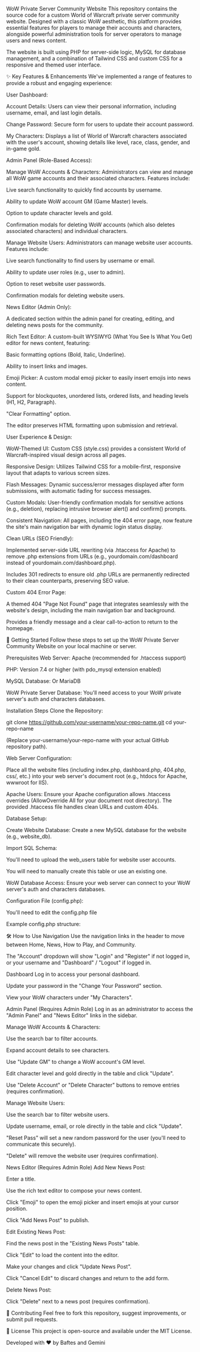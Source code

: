 WoW Private Server Community Website
This repository contains the source code for a custom World of Warcraft private server community website. Designed with a classic WoW aesthetic, this platform provides essential features for players to manage their accounts and characters, alongside powerful administration tools for server operators to manage users and news content.

The website is built using PHP for server-side logic, MySQL for database management, and a combination of Tailwind CSS and custom CSS for a responsive and themed user interface.

✨ Key Features & Enhancements
We've implemented a range of features to provide a robust and engaging experience:

User Dashboard:

Account Details: Users can view their personal information, including username, email, and last login details.

Change Password: Secure form for users to update their account password.

My Characters: Displays a list of World of Warcraft characters associated with the user's account, showing details like level, race, class, gender, and in-game gold.

Admin Panel (Role-Based Access):

Manage WoW Accounts & Characters: Administrators can view and manage all WoW game accounts and their associated characters. Features include:

Live search functionality to quickly find accounts by username.

Ability to update WoW account GM (Game Master) levels.

Option to update character levels and gold.

Confirmation modals for deleting WoW accounts (which also deletes associated characters) and individual characters.

Manage Website Users: Administrators can manage website user accounts. Features include:

Live search functionality to find users by username or email.

Ability to update user roles (e.g., user to admin).

Option to reset website user passwords.

Confirmation modals for deleting website users.

News Editor (Admin Only):

A dedicated section within the admin panel for creating, editing, and deleting news posts for the community.

Rich Text Editor: A custom-built WYSIWYG (What You See Is What You Get) editor for news content, featuring:

Basic formatting options (Bold, Italic, Underline).

Ability to insert links and images.

Emoji Picker: A custom modal emoji picker to easily insert emojis into news content.

Support for blockquotes, unordered lists, ordered lists, and heading levels (H1, H2, Paragraph).

"Clear Formatting" option.

The editor preserves HTML formatting upon submission and retrieval.

User Experience & Design:

WoW-Themed UI: Custom CSS (style.css) provides a consistent World of Warcraft-inspired visual design across all pages.

Responsive Design: Utilizes Tailwind CSS for a mobile-first, responsive layout that adapts to various screen sizes.

Flash Messages: Dynamic success/error messages displayed after form submissions, with automatic fading for success messages.

Custom Modals: User-friendly confirmation modals for sensitive actions (e.g., deletion), replacing intrusive browser alert() and confirm() prompts.

Consistent Navigation: All pages, including the 404 error page, now feature the site's main navigation bar with dynamic login status display.

Clean URLs (SEO Friendly):

Implemented server-side URL rewriting (via .htaccess for Apache) to remove .php extensions from URLs (e.g., yourdomain.com/dashboard instead of yourdomain.com/dashboard.php).

Includes 301 redirects to ensure old .php URLs are permanently redirected to their clean counterparts, preserving SEO value.

Custom 404 Error Page:

A themed 404 "Page Not Found" page that integrates seamlessly with the website's design, including the main navigation bar and background.

Provides a friendly message and a clear call-to-action to return to the homepage.

🚀 Getting Started
Follow these steps to set up the WoW Private Server Community Website on your local machine or server.

Prerequisites
Web Server: Apache (recommended for .htaccess support)

PHP: Version 7.4 or higher (with pdo_mysql extension enabled)

MySQL Database: Or MariaDB

WoW Private Server Database: You'll need access to your WoW private server's auth and characters databases.

Installation Steps
Clone the Repository:

git clone https://github.com/your-username/your-repo-name.git
cd your-repo-name

(Replace your-username/your-repo-name with your actual GitHub repository path).

Web Server Configuration:

Place all the website files (including index.php, dashboard.php, 404.php, css/, etc.) into your web server's document root (e.g., htdocs for Apache, wwwroot for IIS).

Apache Users: Ensure your Apache configuration allows .htaccess overrides (AllowOverride All for your document root directory). The provided .htaccess file handles clean URLs and custom 404s.

Database Setup:

Create Website Database: Create a new MySQL database for the website (e.g., website_db).

Import SQL Schema:

You'll need to upload the web_users table for website user accounts.

You will need to manually create this table or use an existing one.

WoW Database Access: Ensure your web server can connect to your WoW server's auth and characters databases.

Configuration File (config.php):

You'll need to edit the config.php file 

Example config.php structure:

<?php
// Database configuration for Website Users
define('DB_WEB_HOST', 'localhost');
define('DB_WEB_PORT', '3306');
define('DB_WEB_NAME', 'website_db'); // Your website database name
define('DB_WEB_USER', 'your_web_db_user');
define('DB_WEB_PASS', 'your_web_db_password');

// Database configuration for WoW Auth (accounts)
define('DB_AUTH_HOST', 'localhost');
define('DB_AUTH_PORT', '3306');
define('DB_AUTH_NAME', 'auth'); // Your WoW auth database name
define('DB_AUTH_USER', 'your_wow_db_user');
define('DB_AUTH_PASS', 'your_wow_db_password');

// Database configuration for WoW Characters
define('DB_CHAR_HOST', 'localhost');
define('DB_CHAR_PORT', '3306');
define('DB_CHAR_NAME', 'characters'); // Your WoW characters database name
define('DB_CHAR_USER', 'your_wow_db_user');
define('DB_CHAR_PASS', 'your_wow_db_password');

// Site Name
$wow_name = "My Awesome WoW Server";

// Secret key for session management (CHANGE THIS!)
define('SECRET_KEY', 'your_very_strong_secret_key_here_for_sessions');

// Other configurations as needed
?>

🛠️ How to Use
Navigation
Use the navigation links in the header to move between Home, News, How to Play, and Community.

The "Account" dropdown will show "Login" and "Register" if not logged in, or your username and "Dashboard" / "Logout" if logged in.

Dashboard
Log in to access your personal dashboard.

Update your password in the "Change Your Password" section.

View your WoW characters under "My Characters".

Admin Panel (Requires Admin Role)
Log in as an administrator to access the "Admin Panel" and "News Editor" links in the sidebar.

Manage WoW Accounts & Characters:

Use the search bar to filter accounts.

Expand account details to see characters.

Use "Update GM" to change a WoW account's GM level.

Edit character level and gold directly in the table and click "Update".

Use "Delete Account" or "Delete Character" buttons to remove entries (requires confirmation).

Manage Website Users:

Use the search bar to filter website users.

Update username, email, or role directly in the table and click "Update".

"Reset Pass" will set a new random password for the user (you'll need to communicate this securely).

"Delete" will remove the website user (requires confirmation).

News Editor (Requires Admin Role)
Add New News Post:

Enter a title.

Use the rich text editor to compose your news content.

Click "Emoji" to open the emoji picker and insert emojis at your cursor position.

Click "Add News Post" to publish.

Edit Existing News Post:

Find the news post in the "Existing News Posts" table.

Click "Edit" to load the content into the editor.

Make your changes and click "Update News Post".

Click "Cancel Edit" to discard changes and return to the add form.

Delete News Post:

Click "Delete" next to a news post (requires confirmation).

🤝 Contributing
Feel free to fork this repository, suggest improvements, or submit pull requests.

📄 License
This project is open-source and available under the MIT License.

Developed with ❤️ by Baftes and Gemini
